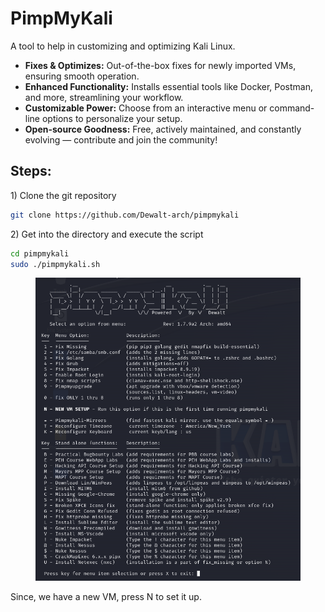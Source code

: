 # PimpMyKali

A tool to help in customizing and optimizing Kali Linux.

* **Fixes & Optimizes:** Out-of-the-box fixes for newly imported VMs, ensuring smooth operation.
* **Enhanced Functionality:** Installs essential tools like Docker, Postman, and more, streamlining your workflow.
* **Customizable Power:** Choose from an interactive menu or command-line options to personalize your setup.
* **Open-source Goodness:** Free, actively maintained, and constantly evolving — contribute and join the community!

## Steps:

1\) Clone the git repository

```bash
git clone https://github.com/Dewalt-arch/pimpmykali
```

2\) Get into the directory and execute the script

```bash
cd pimpmykali
sudo ./pimpmykali.sh
```

<figure><img src="../.gitbook/assets/image (1) (1) (1) (1) (1) (1) (1) (1) (1) (1).png" alt=""><figcaption></figcaption></figure>

Since, we have a new VM, press N to set it up.

